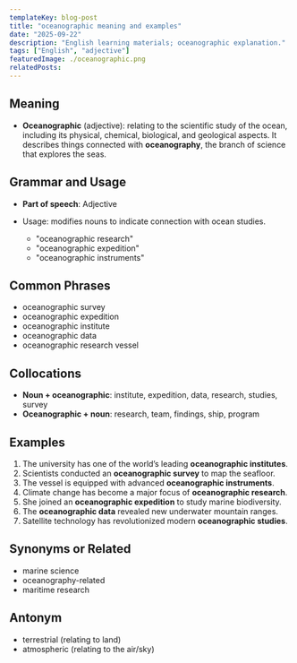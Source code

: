 ```yaml
---
templateKey: blog-post
title: "oceanographic meaning and examples"
date: "2025-09-22"
description: "English learning materials; oceanographic explanation."
tags: ["English", "adjective"]
featuredImage: ./oceanographic.png
relatedPosts:
---
```


## Meaning

- **Oceanographic** (adjective): relating to the scientific study of the ocean, including its physical, chemical, biological, and geological aspects.
  It describes things connected with **oceanography**, the branch of science that explores the seas.

## Grammar and Usage

- **Part of speech**: Adjective
- Usage: modifies nouns to indicate connection with ocean studies.

  - "oceanographic research"
  - "oceanographic expedition"
  - "oceanographic instruments"

## Common Phrases

- oceanographic survey
- oceanographic expedition
- oceanographic institute
- oceanographic data
- oceanographic research vessel

## Collocations

- **Noun + oceanographic**: institute, expedition, data, research, studies, survey
- **Oceanographic + noun**: research, team, findings, ship, program

## Examples

1. The university has one of the world’s leading **oceanographic institutes**.
2. Scientists conducted an **oceanographic survey** to map the seafloor.
3. The vessel is equipped with advanced **oceanographic instruments**.
4. Climate change has become a major focus of **oceanographic research**.
5. She joined an **oceanographic expedition** to study marine biodiversity.
6. The **oceanographic data** revealed new underwater mountain ranges.
7. Satellite technology has revolutionized modern **oceanographic studies**.

## Synonyms or Related

- marine science
- oceanography-related
- maritime research

## Antonym

- terrestrial (relating to land)
- atmospheric (relating to the air/sky)
